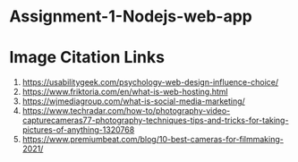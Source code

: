 # Assignment-1-Nodejs-web-app
# Image Citation Links
1) https://usabilitygeek.com/psychology-web-design-influence-choice/
2) https://www.friktoria.com/en/what-is-web-hosting.html
3) https://wjmediagroup.com/what-is-social-media-marketing/
4) https://www.techradar.com/how-to/photography-video-capturecameras77-photography-techniques-tips-and-tricks-for-taking-pictures-of-anything-1320768
5) https://www.premiumbeat.com/blog/10-best-cameras-for-filmmaking-2021/
